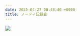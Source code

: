 ```yaml
---
date: 2025-04-27 00:48:40 +0000
title: ノーティ記録会
---
```

![](/img/line_album_20250420スポ少3位表彰式_250509_1.jpg)